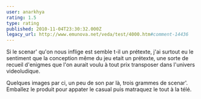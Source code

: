 ```yaml
---
user: anarkhya
rating: 1.5
type: rating
published: 2010-11-04T23:30:32.000Z
legacy_url: http://www.emunova.net/veda/test/4000.htm#comment-14436
---
```

Si le scenar' qu'on nous inflige est semble t-il un prétexte, j'ai surtout eu le sentiment que la conception même du jeu etait un prétexte, une sorte de recueil d'enigmes que l'on aurait voulu à tout prix transposer dans l'univers videoludique.

Quelques images par ci, un peu de son par là, trois grammes de scenar'. Emballez le produit pour appater le casual puis matraquez le tout à la télé.